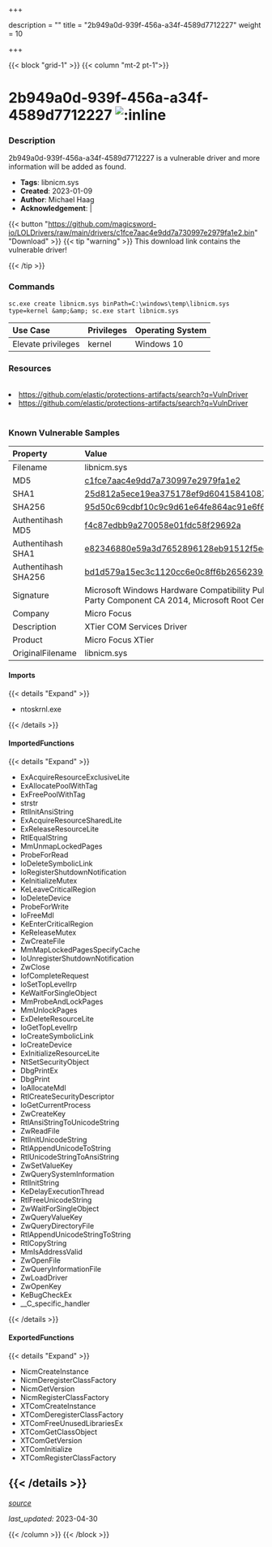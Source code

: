 +++

description = ""
title = "2b949a0d-939f-456a-a34f-4589d7712227"
weight = 10

+++


{{< block "grid-1" >}}
{{< column "mt-2 pt-1">}}


# 2b949a0d-939f-456a-a34f-4589d7712227 ![:inline](/images/twitter_verified.png) 


### Description

2b949a0d-939f-456a-a34f-4589d7712227 is a vulnerable driver and more information will be added as found.
- **Tags**: libnicm.sys
- **Created**: 2023-01-09
- **Author**: Michael Haag
- **Acknowledgement**:  | [](https://twitter.com/)

{{< button "https://github.com/magicsword-io/LOLDrivers/raw/main/drivers/c1fce7aac4e9dd7a730997e2979fa1e2.bin" "Download" >}}
{{< tip "warning" >}}
This download link contains the vulnerable driver!

{{< /tip >}}

### Commands

```
sc.exe create libnicm.sys binPath=C:\windows\temp\libnicm.sys type=kernel &amp;&amp; sc.exe start libnicm.sys
```

| Use Case | Privileges | Operating System | 
|:---- | ---- | ---- |
| Elevate privileges | kernel | Windows 10 |

### Resources
<br>
<li><a href=" https://github.com/elastic/protections-artifacts/search?q=VulnDriver"> https://github.com/elastic/protections-artifacts/search?q=VulnDriver</a></li>
<li><a href="https://github.com/elastic/protections-artifacts/search?q=VulnDriver">https://github.com/elastic/protections-artifacts/search?q=VulnDriver</a></li>
<br>

### Known Vulnerable Samples

| Property           | Value |
|:-------------------|:------|
| Filename           | libnicm.sys |
| MD5                | [c1fce7aac4e9dd7a730997e2979fa1e2](https://www.virustotal.com/gui/file/c1fce7aac4e9dd7a730997e2979fa1e2) |
| SHA1               | [25d812a5ece19ea375178ef9d60415841087726e](https://www.virustotal.com/gui/file/25d812a5ece19ea375178ef9d60415841087726e) |
| SHA256             | [95d50c69cdbf10c9c9d61e64fe864ac91e6f6caa637d128eb20e1d3510e776d3](https://www.virustotal.com/gui/file/95d50c69cdbf10c9c9d61e64fe864ac91e6f6caa637d128eb20e1d3510e776d3) |
| Authentihash MD5   | [f4c87edbb9a270058e01fdc58f29692a](https://www.virustotal.com/gui/search/authentihash%253Af4c87edbb9a270058e01fdc58f29692a) |
| Authentihash SHA1  | [e82346880e59a3d7652896128eb91512f5ee3d53](https://www.virustotal.com/gui/search/authentihash%253Ae82346880e59a3d7652896128eb91512f5ee3d53) |
| Authentihash SHA256| [bd1d579a15ec3c1120cc6e0c8ff6b265623980de3570a5dd2f57d0c5981334d8](https://www.virustotal.com/gui/search/authentihash%253Abd1d579a15ec3c1120cc6e0c8ff6b265623980de3570a5dd2f57d0c5981334d8) |
| Signature         | Microsoft Windows Hardware Compatibility Publisher, Microsoft Windows Third Party Component CA 2014, Microsoft Root Certificate Authority 2010   |
| Company           | Micro Focus |
| Description       | XTier COM Services Driver |
| Product           | Micro Focus XTier |
| OriginalFilename  | libnicm.sys |


#### Imports
{{< details "Expand" >}}
* ntoskrnl.exe

{{< /details >}}
#### ImportedFunctions
{{< details "Expand" >}}
* ExAcquireResourceExclusiveLite
* ExAllocatePoolWithTag
* ExFreePoolWithTag
* strstr
* RtlInitAnsiString
* ExAcquireResourceSharedLite
* ExReleaseResourceLite
* RtlEqualString
* MmUnmapLockedPages
* ProbeForRead
* IoDeleteSymbolicLink
* IoRegisterShutdownNotification
* KeInitializeMutex
* KeLeaveCriticalRegion
* IoDeleteDevice
* ProbeForWrite
* IoFreeMdl
* KeEnterCriticalRegion
* KeReleaseMutex
* ZwCreateFile
* MmMapLockedPagesSpecifyCache
* IoUnregisterShutdownNotification
* ZwClose
* IofCompleteRequest
* IoSetTopLevelIrp
* KeWaitForSingleObject
* MmProbeAndLockPages
* MmUnlockPages
* ExDeleteResourceLite
* IoGetTopLevelIrp
* IoCreateSymbolicLink
* IoCreateDevice
* ExInitializeResourceLite
* NtSetSecurityObject
* DbgPrintEx
* DbgPrint
* IoAllocateMdl
* RtlCreateSecurityDescriptor
* IoGetCurrentProcess
* ZwCreateKey
* RtlAnsiStringToUnicodeString
* ZwReadFile
* RtlInitUnicodeString
* RtlAppendUnicodeToString
* RtlUnicodeStringToAnsiString
* ZwSetValueKey
* ZwQuerySystemInformation
* RtlInitString
* KeDelayExecutionThread
* RtlFreeUnicodeString
* ZwWaitForSingleObject
* ZwQueryValueKey
* ZwQueryDirectoryFile
* RtlAppendUnicodeStringToString
* RtlCopyString
* MmIsAddressValid
* ZwOpenFile
* ZwQueryInformationFile
* ZwLoadDriver
* ZwOpenKey
* KeBugCheckEx
* __C_specific_handler

{{< /details >}}
#### ExportedFunctions
{{< details "Expand" >}}
* NicmCreateInstance
* NicmDeregisterClassFactory
* NicmGetVersion
* NicmRegisterClassFactory
* XTComCreateInstance
* XTComDeregisterClassFactory
* XTComFreeUnusedLibrariesEx
* XTComGetClassObject
* XTComGetVersion
* XTComInitialize
* XTComRegisterClassFactory

{{< /details >}}
-----



[*source*](https://github.com/magicsword-io/LOLDrivers/tree/main/yaml/2b949a0d-939f-456a-a34f-4589d7712227.yaml)

*last_updated:* 2023-04-30








{{< /column >}}
{{< /block >}}
